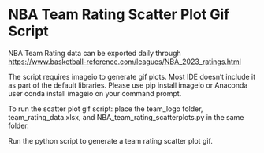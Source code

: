 # NBA Team Rating Scatter Plot Gif Script

NBA Team Rating data can be exported daily through https://www.basketball-reference.com/leagues/NBA_2023_ratings.html

The script requires imageio to generate gif plots. Most IDE doesn’t include it as part of the default libraries. Please use pip install imageio or Anaconda user conda install imageio on your command prompt.

To run the scatter plot gif script: place the team_logo folder, team_rating_data.xlsx, and NBA_team_rating_scatterplots.py in the same folder. 

Run the python script to generate a team rating scatter plot gif.
